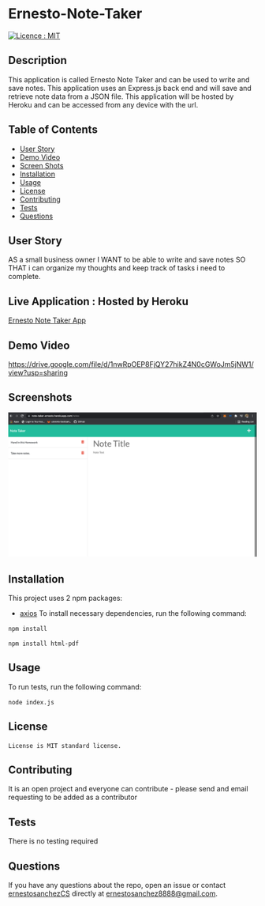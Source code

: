 # Ernesto-Note-Taker

[![Licence : MIT](https://img.shields.io/badge/Licence-MIT-yellow.svg)](https://opensource.org/licences/MIT)

## Description

This application is called Ernesto Note Taker and can be used to write and save notes. This application uses an Express.js back end and will save and retrieve note data from a JSON file. This application will be hosted by Heroku and can be accessed from any device with the url.

## Table of Contents

-   [User Story](#userstory)
-   [Demo Video](#demovideo)
-   [Screen Shots](#screenshots)
-   [Installation](#installation)
-   [Usage](#usage)
-   [License](#license)
-   [Contributing](#contributing)
-   [Tests](#tests)
-   [Questions](#questions)

## User Story

AS a small business owner I WANT to be able to write and save notes SO THAT i can organize my thoughts and keep track of tasks i need to complete.

## Live Application : Hosted by Heroku

[Ernesto Note Taker App](https://note-taker-ernesto.herokuapp.com/)

## Demo Video

https://drive.google.com/file/d/1nwRpOEP8FjQY27hikZ4N0cGWoJm5jNW1/view?usp=sharing

## Screenshots

![Screen Shot](./assets/images/appimage.png)

## Installation

This project uses 2 npm packages:

-   [axios](https://www.npmjs.com/package/axios)
    To install necessary dependencies, run the following command:

```
npm install
```

```
npm install html-pdf
```

## Usage

To run tests, run the following command:

```
node index.js
```

## License

    License is MIT standard license.

## Contributing

It is an open project and everyone can contribute - please send and email requesting to be added as a contributor

## Tests

There is no testing required

## Questions

If you have any questions about the repo, open an issue or contact [ernestosanchezCS](https://github.com/ernestosanchezCS/) directly at ernestosanchez8888@gmail.com.
